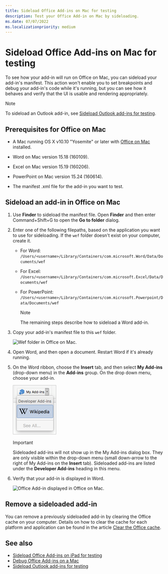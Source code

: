 ```yaml
---
title: Sideload Office Add-ins on Mac for testing
description: Test your Office Add-in on Mac by sideloading.
ms.date: 07/07/2022
ms.localizationpriority: medium
---
```


# Sideload Office Add-ins on Mac for testing

To see how your add-in will run on Office on Mac, you can sideload your add-in's manifest. This action won't enable you to set breakpoints and debug your add-in's code while it's running, but you can see how it behaves and verify that the UI is usable and rendering appropriately.

> [!NOTE]
> To sideload an Outlook add-in, see [Sideload Outlook add-ins for testing](../outlook/sideload-outlook-add-ins-for-testing.md).

## Prerequisites for Office on Mac

- A Mac running OS X v10.10 "Yosemite" or later with [Office on Mac](https://products.office.com/buy/compare-microsoft-office-products?tab=omac) installed.

- Word on Mac version 15.18 (160109).

- Excel on Mac version 15.19 (160206).

- PowerPoint on Mac version 15.24 (160614).

- The manifest .xml file for the add-in you want to test.

## Sideload an add-in in Office on Mac

1. Use **Finder** to sideload the manifest file. Open **Finder** and then enter Command+Shift+G to open the **Go to folder** dialog.

1. Enter one of the following filepaths, based on the application you want to use for sideloading. If the `wef` folder doesn't exist on your computer, create it.

    - For Word:  `/Users/<username>/Library/Containers/com.microsoft.Word/Data/Documents/wef`
    - For Excel:  `/Users/<username>/Library/Containers/com.microsoft.Excel/Data/Documents/wef`
    - For PowerPoint: `/Users/<username>/Library/Containers/com.microsoft.Powerpoint/Data/Documents/wef`

        > [!NOTE]
        > The remaining steps describe how to sideload a Word add-in.

1. Copy your add-in's manifest file to this `wef` folder.

    ![Wef folder in Office on Mac.](../images/all-my-files.png)

1. Open Word, and then open a document. Restart Word if it's already running.

1. On the Word ribbon, choose the **Insert** tab, and then select **My Add-ins** (drop-down menu) in the **Add-ins** group. On the drop down menu, choose your add-in.

    ![My Add-ins in Office on Mac.](../images/my-add-ins-wikipedia.png)

    > [!IMPORTANT]
    > Sideloaded add-ins will not show up in the My Add-ins dialog box. They are only visible within the drop-down menu (small down-arrow to the right of My Add-ins on the **Insert** tab). Sideloaded add-ins are listed under the **Developer Add-ins** heading in this menu.

1. Verify that your add-in is displayed in Word.

    ![Office Add-in displayed in Office on Mac.](../images/lorem-ipsum-wikipedia.png)

## Remove a sideloaded add-in

You can remove a previously sideloaded add-in by clearing the Office cache on your computer. Details on how to clear the cache for each platform and application can be found in the article [Clear the Office cache](clear-cache.md).

## See also

- [Sideload Office Add-ins on iPad for testing](sideload-an-office-add-in-on-ipad.md)
- [Debug Office Add-ins on a Mac](debug-office-add-ins-on-ipad-and-mac.md)
- [Sideload Outlook add-ins for testing](../outlook/sideload-outlook-add-ins-for-testing.md)
